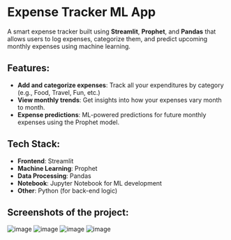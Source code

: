 # Expense Tracker ML App

A smart expense tracker built using **Streamlit**, **Prophet**, and **Pandas** that allows users to log expenses, categorize them, and predict upcoming monthly expenses using machine learning.

## Features:

- **Add and categorize expenses**: Track all your expenditures by category (e.g., Food, Travel, Fun, etc.)
- **View monthly trends**: Get insights into how your expenses vary month to month.
- **Expense predictions**: ML-powered predictions for future monthly expenses using the Prophet model.

## Tech Stack:

- **Frontend**: Streamlit
- **Machine Learning**: Prophet
- **Data Processing**: Pandas
- **Notebook**: Jupyter Notebook for ML development
- **Other**: Python (for back-end logic)

## Screenshots of the project:
![image](https://github.com/user-attachments/assets/b4cc228b-7be6-4c7e-bf45-0bc4f9935bb8)
![image](https://github.com/user-attachments/assets/5a0dd49a-e21e-46bf-b224-92c2ee1d4bd2)
![image](https://github.com/user-attachments/assets/31230726-aa2d-4bf3-86fa-a208a73a774f)
![image](https://github.com/user-attachments/assets/56d6fb5d-61fd-4172-9849-73d2809f99ee)
